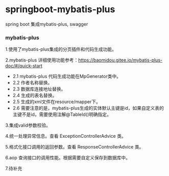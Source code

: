 # springboot-mybatis-plus

spring boot 集成mybatis-plus, swagger

### mybatis-plus 
1.使用了mybatis-plus集成的分页插件和代码生成功能。

2.mybatis-plus 详细使用功能参考：https://baomidou.gitee.io/mybatis-plus-doc/#/quick-start
+ 2.1 mybatis-plus 代码生成功能在MpGenerator类中。    
+ 2.2 作者名称替换。     
+ 2.3 数据库连接地址替换。  
+ 2.4 生成的表名替换。    
+ 2.5 生成的xml文件在resource/mapper下。    
+ 2.6 需要注意的是，mybatis-plus生成的实体默认主键是id，如果自定义表的主键不是id，需要使用注解@TableId()明确指定。

3.集成valid参数校验。

4.统一处理异常信息。查看 ExceptionControllerAdvice 类。

5.格式化接口调用的返回参数。查看 ResponseControllerAdvice 类。

6.aop 查询接口的调用性能。根据需要自定义保存到数据库中。

7.待补充
